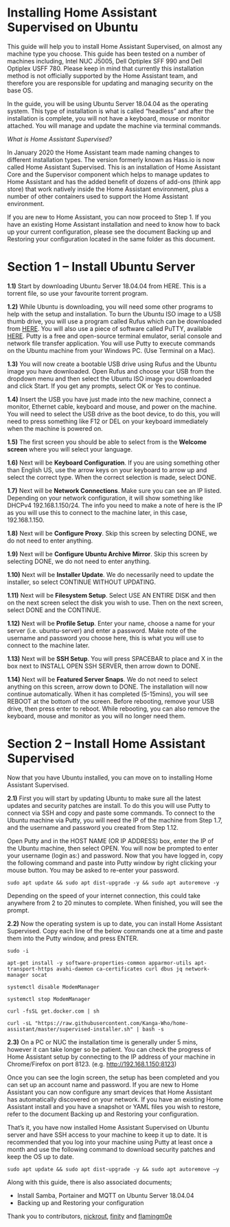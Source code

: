 # Installing Home Assistant Supervised on Ubuntu

This guide will help you to install Home Assistant Supervised, on almost any machine type you choose. This guide has been tested
on a number of machines including, Intel NUC J5005, Dell Optiplex SFF 990 and Dell Optiplex USFF 780. Please keep in mind that
currently this installation method is not officially supported by the Home Assistant team, and therefore you are responsible for
updating and managing security on the base OS.

In the guide, you will be using Ubuntu Server 18.04.04 as the operating system. This type of installation is what is called “headless” and after the installation is complete, you will not have a keyboard, mouse or monitor attached. You will manage and update the machine via terminal commands.

*What is Home Assistant Supervised?*

In January 2020 the Home Assistant team made naming changes to different installation types. The version formerly known as
Hass.io is now called Home Assistant Supervised. This is an installation of Home Assistant Core and the Supervisor component
which helps to manage updates to Home Assistant and has the added benefit of dozens of add-ons (think app store) that work
natively inside the Home Assistant environment, plus a number of other containers used to support the Home Assistant
environment.

If you are new to Home Assistant, you can now proceed to Step 1. If you have an existing Home Assistant installation and need to
know how to back up your current configuration, please see the document Backing up and Restoring your configuration located
in the same folder as this document.

# Section 1 – Install Ubuntu Server

**1.1)** Start by downloading Ubuntu Server 18.04.04 from HERE. This is a torrent file, so use your favourite torrent program.

**1.2)** While Ubuntu is downloading, you will need some other programs to help with the setup and installation. To burn the
Ubuntu ISO image to a USB thumb drive, you will use a program called Rufus which can be downloaded from [HERE](https://releases.ubuntu.com/20.04/). You
will also use a piece of software called PuTTY, available [HERE](https://www.chiark.greenend.org.uk/~sgtatham/putty/latest.html). Putty is a free and open-source terminal emulator, serial console and network file transfer application. You will use Putty to execute commands on the Ubuntu machine from your
Windows PC. (Use Terminal on a Mac).

**1.3)** You will now create a bootable USB drive using Rufus and the Ubuntu image you have downloaded. Open Rufus and choose
your USB from the dropdown menu and then select the Ubuntu ISO image you downloaded and click Start. If you get any
prompts, select OK or Yes to continue.

**1.4)** Insert the USB you have just made into the new machine, connect a monitor, Ethernet cable, keyboard and mouse, and
power on the machine. You will need to select the USB drive as the boot device, to do this, you will need to press something
like F12 or DEL on your keyboard immediately when the machine is powered on.

**1.5)** The first screen you should be able to select from is the **Welcome screen** where you will select your language.

**1.6)** Next will be **Keyboard Configuration**. If you are using something other than English US, use the arrow keys on your
keyboard to arrow up and select the correct type. When the correct selection is made, select DONE.

**1.7)** Next will be **Network Connections**. Make sure you can see an IP listed. Depending on your network configuration, it will
show something like DHCPv4 192.168.1.150/24. The info you need to make a note of here is the IP as you will use this to
connect to the machine later, in this case, 192.168.1.150.

**1.8)** Next will be **Configure Proxy**. Skip this screen by selecting DONE, we do not need to enter anything.

**1.9)** Next will be **Configure Ubuntu Archive Mirror**. Skip this screen by selecting DONE, we do not need to enter anything.

**1.10)** Next will be **Installer Update**. We do necessarily need to update the installer, so select CONTINUE WITHOUT UPDATING.

**1.11)** Next will be **Filesystem Setup**. Select USE AN ENTIRE DISK and then on the next screen select the disk you wish to use. Then
on the next screen, select DONE and the CONTINUE.

**1.12)** Next will be **Profile Setup**. Enter your name, choose a name for your server (i.e. ubuntu-server) and enter a password.
Make note of the username and password you choose here, this is what you will use to connect to the machine later.

**1.13)** Next will be **SSH Setup**. You will press SPACEBAR to place and X in the box next to INSTALL OPEN SSH SERVER, then arrow
down to DONE.

**1.14)** Next will be **Featured Server Snaps**. We do not need to select anything on this screen, arrow down to DONE.
The installation will now continue automatically. When it has completed (5-15mins), you will see REBOOT at the bottom of the
screen. Before rebooting, remove your USB drive, then press enter to reboot. While rebooting, you can also remove the keyboard,
mouse and monitor as you will no longer need them.

# Section 2 – Install Home Assistant Supervised

Now that you have Ubuntu installed, you can move on to installing Home Assistant Supervised.

**2.1)** First you will start by updating Ubuntu to make sure all the latest updates and security patches are install. To do this you
will use Putty to connect via SSH and copy and paste some commands. To connect to the Ubuntu machine via Putty, you
will need the IP of the machine from Step 1.7, and the username and password you created from Step 1.12.

Open Putty and in the HOST NAME (OR IP ADDRESS) box, enter the IP of the Ubuntu machine, then select OPEN. You will
now be prompted to enter your username (login as:) and password. Now that you have logged in, copy the following
command and paste into Putty window by right clicking your mouse button. You may be asked to re-enter your password.
```
sudo apt update && sudo apt dist-upgrade -y && sudo apt autoremove -y
```
Depending on the speed of your internet connection, this could take anywhere from 2 to 20 minutes to complete. When
finished, you will see the prompt.

**2.2)** Now the operating system is up to date, you can install Home Assistant Supervised. Copy each line of the below commands
one at a time and paste them into the Putty window, and press ENTER.
```
sudo -i

apt-get install -y software-properties-common apparmor-utils apt-transport-https avahi-daemon ca-certificates curl dbus jq network-manager socat

systemctl disable ModemManager

systemctl stop ModemManager

curl -fsSL get.docker.com | sh

curl -sL "https://raw.githubusercontent.com/Kanga-Who/home-assistant/master/supervised-installer.sh" | bash -s
```

**2.3)** On a PC or NUC the installation time is generally under 5 mins, however it can take longer so be patient. You can check the
progress of Home Assistant setup by connecting to the IP address of your machine in Chrome/Firefox on port 8123. (e.g. http://192.168.1.150:8123) 

Once you can see the login screen, the setup has been completed and you can set up an account name and password. If you are new to Home Assistant you can now configure any smart devices that Home Assistant has automatically discovered on your network. If you have an existing Home Assistant install and you have a snapshot or YAML files you wish to restore, refer to the document Backing up and Restoring your configuration.

That’s it, you have now installed Home Assistant Supervised on Ubuntu server and have SSH access to your machine to keep it up
to date. It is recommended that you log into your machine using Putty at least once a month and use the following command to
download security patches and keep the OS up to date.
```
sudo apt update && sudo apt dist-upgrade -y && sudo apt autoremove –y
```
Along with this guide, there is also associated documents;

- Install Samba, Portainer and MQTT on Ubuntu Server 18.04.04
- Backing up and Restoring your configuration

Thank you to contributors, [nickrout](https://community.home-assistant.io/u/nickrout/), [finity](https://community.home-assistant.io/u/finity) and [flamingm0e](https://community.home-assistant.io/u/flamingm0e)
